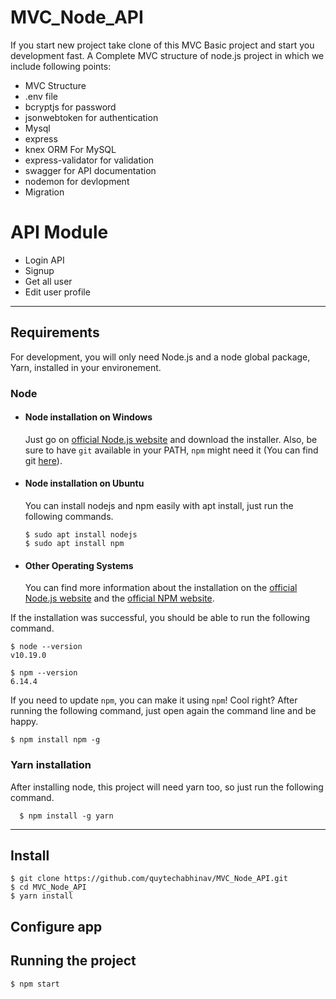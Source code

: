 # MVC_Node_API
If you start new project take clone of this MVC Basic project and start you development fast.
A Complete MVC structure of node.js project in which we include following points:
* MVC Structure
* .env file
* bcryptjs for password
* jsonwebtoken for authentication
* Mysql
* express
* knex ORM For MySQL
* express-validator for validation
* swagger for API documentation 
* nodemon for devlopment
* Migration

# API Module
* Login API
* Signup
* Get all user
* Edit user profile


---
## Requirements

For development, you will only need Node.js and a node global package, Yarn, installed in your environement.

### Node
- #### Node installation on Windows

  Just go on [official Node.js website](https://nodejs.org/) and download the installer.
Also, be sure to have `git` available in your PATH, `npm` might need it (You can find git [here](https://git-scm.com/)).

- #### Node installation on Ubuntu

  You can install nodejs and npm easily with apt install, just run the following commands.

      $ sudo apt install nodejs
      $ sudo apt install npm

- #### Other Operating Systems
  You can find more information about the installation on the [official Node.js website](https://nodejs.org/) and the [official NPM website](https://npmjs.org/).

If the installation was successful, you should be able to run the following command.

    $ node --version
    v10.19.0

    $ npm --version
    6.14.4

If you need to update `npm`, you can make it using `npm`! Cool right? After running the following command, just open again the command line and be happy.

    $ npm install npm -g

###
### Yarn installation
  After installing node, this project will need yarn too, so just run the following command.

      $ npm install -g yarn

---

## Install

    $ git clone https://github.com/quytechabhinav/MVC_Node_API.git
    $ cd MVC_Node_API
    $ yarn install

## Configure app


## Running the project

    $ npm start

